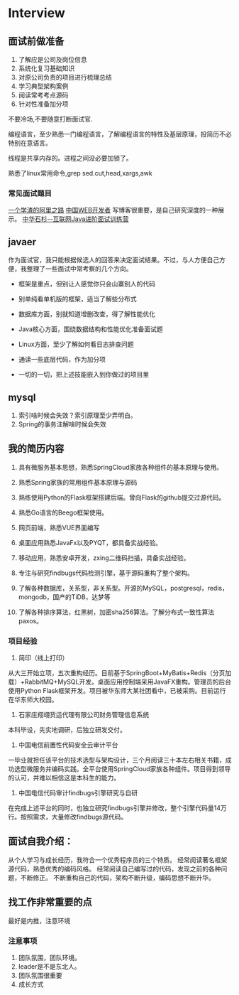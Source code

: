 # Interview

## 面试前做准备

1. 了解应是公司及岗位信息
1. 系统化复习基础知识
1. 对原公司负责的项目进行梳理总结
1. 学习典型架构案例
1. 阅读常考考点源码
1. 针对性准备加分项

不要冷场,不要随意打断面试官.


编程语言，至少熟悉一门编程语言，了解编程语言的特性及基层原理，投简历不必特别在意语言。

线程是共享内存的。进程之间没必要加锁了。

熟悉了linux常用命令,grep sed.cut,head,xargs,awk
 

### 常见面试题目

[一个学渣的阿里之路](https://crossoverjie.top/2018/06/21/personal/Interview-experience/)
[中国WEB开发者](https://gitee.com/ironman1987/chinese-developer-roadmap)
写博客很重要，是自己研究深度的一种展示。
[中华石杉--互联网Java进阶面试训练营](https://gitee.com/shishan100/Java-Interview-Advanced)



## javaer

作为面试官，我只能根据候选人的回答来决定面试结果。不过，与人方便自己方便，我整理了一些面试中常考察的几个方向。

* 框架是重点，但别让人感觉你只会山寨别人的代码

* 别单纯看单机版的框架，适当了解些分布式

* 数据库方面，别就知道增删改查，得了解性能优化

* Java核心方面，围绕数据结构和性能优化准备面试题

* Linux方面，至少了解如何看日志排查问题

* 通读一些底层代码，作为加分项

* 一切的一切，把上述技能嵌入到你做过的项目里


## mysql

1. 索引啥时候会失效？索引原理至少弄明白。
1. Spring的事务注解啥时候会失效

## 我的简历内容

1. 具有微服务基本思想，熟悉SpringCloud家族各种组件的基本原理与使用。

1. 熟悉Spring家族的常用组件基本原理与源码

1. 熟练使用Python的Flask框架搭建后端。曾向Flask的github提交过源代码。

1. 熟悉Go语言的Beego框架使用。

1. 网页前端，熟悉VUE界面编写

1. 桌面应用熟悉JavaFx以及PYQT，都具备实战经验。

1. 移动应用，熟悉安卓开发，zxing二维码扫描，具备实战经验。

1. 专注与研究findbugs代码检测引擎，基于源码重构了整个架构。

1. 了解各种数据库，关系型，非关系型。开源的MySQL，postgresql，redis，mongodb，国产的TiDB，达梦等

1. 了解各种排序算法，红黑树，加密sha256算法。了解分布式一致性算法paxos。

### 项目经验

1. 简印（线上打印）

从大三开始立项，五次重构经历。目前基于SpringBoot+MyBatis+Redis（分页加载）+RabbitMQ+MySQL开发。桌面应用控制端采用JavaFX重构。管理员的后台使用Python Flask框架开发。项目被华东师大某社团看中，已被采购。目前运行在华东师大校园。

1. 石家庄翔翊货运代理有限公司财务管理信息系统

本科毕设，先实地调研，后独立研发交付。

1. 中国电信前置性代码安全云审计平台

一毕业就担任该平台的技术选型与架构设计，三个月阅读三十本左右相关书籍，成功选型微服务并编码实践。全平台使用SpringCloud家族各种组件。项目得到领导的认可，并难以相信这是本科生的能力。

1. 中国电信代码审计findbugs引擎研究与自研

在完成上述平台的同时，也独立研究findbugs引擎并修改，整个引擎代码量14万行。按照需求，大量修改findbugs源代码。

## 面试自我介绍：

从个人学习与成长经历，我符合一个优秀程序员的三个特质。
经常阅读著名框架源代码，熟悉优秀的编码风格。
经常阅读自己编写过的代码，发现之前的各种问题，不断修正。
不断重构自己的代码，架构不断升级，编码思想不断升华。



## 找工作非常重要的点
最好是内推，注意环境

### 注意事项
1. 团队氛围，团队环境。
1. leader是不是东北人。
1. 团队氛围很重要
1. 成长方式